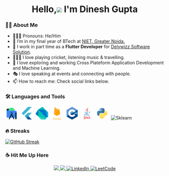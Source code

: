 <h1 align="center"> Hello,<img src="https://media.giphy.com/media/hvRJCLFzcasrR4ia7z/giphy.gif" width="30px"/> I'm Dinesh Gupta</h1>

### :woman_technologist: About Me 
- 👩🏻‍💻 Pronouns: He/Him
- 🎒 I’m in my final year of BTech at [NIET, Greater Noida.](https://www.niet.co.in/)
- 💼 I work in part time as a **Flutter Developer** for [Delywizz Software Solution](https://www.delywizz.com/).
- 👩🏻‍🏫 I love playing cricket, listening music & travelling. 
- 🧭 I love exploring and working Cross Plateform Application Development and Machine Learning.
- 🎭 I love speaking at events and connecting with people.
- 📫 How to reach me: Check social links below.

### :hammer_and_wrench: Languages and Tools 
<div>
  <img src="https://github.com/devicons/devicon/blob/master/icons/androidstudio/androidstudio-original.svg" title="Android Studio" alt="Android Studio" width="40" height="40"/>&nbsp;
  <img src="https://github.com/devicons/devicon/blob/master/icons/flutter/flutter-original.svg" title="Flutter" alt="Flutter" width="40" height="40"/>&nbsp;
  <img src="https://github.com/devicons/devicon/blob/master/icons/dart/dart-original.svg" title="Dart" alt="Dart" width="40" height="40"/>&nbsp;
  <img src="https://github.com/devicons/devicon/blob/master/icons/firebase/firebase-plain-wordmark.svg" title="Firebase" alt="Firebase" width="40" height="40"/>&nbsp;
  <img src="https://github.com/devicons/devicon/blob/master/icons/cplusplus/cplusplus-original.svg" title="C++" alt="C++" width="40" height="40"/>&nbsp;
  <img src="https://github.com/devicons/devicon/blob/master/icons/java/java-original-wordmark.svg" title="Java" alt="Java" width="40" height="40"/>&nbsp;
  <img src="https://github.com/devicons/devicon/blob/master/icons/python/python-original.svg" title="Python" alt="Python" width="40" height="40"/>&nbsp;
  <img src="https://scikit-learn.org/stable/_static/scikit-learn-logo-small.png" title="Sklearn" alt="Sklearn" width="40" height="40"/>
</div>

### :fire: Streaks 
[![GitHub Streak](http://github-readme-streak-stats.herokuapp.com?user=gupta-dinesh)](https://git.io/streak-stats)  

### :coffee: Hit Me Up Here
<p align="center">
	<a href="https://github.com/gupta-dinesh" alt="Github" title="github">
       <img src="https://img.shields.io/badge/For_More_Useful_Repos-15k?style=for-the-badge&color=2088FF&logo=github&logoColor=fff"/>
    </a>
    <a href="https://github.com/gupta-dinesh?tab=repositories" alt="Github Stars" title="Star Mark Repo">
        <img src="https://img.shields.io/badge/Shower_stars_if_you_like_my_repos-15k?style=for-the-badge&color=ffd000&logo=apachespark&logoColor=black"/>
    </a>
    <a href="https://www.linkedin.com/in/dinesh-gupta-503054271/">
        <img src="https://img.shields.io/badge/For_Professional_Updates-15k?style=for-the-badge&color=0a66c2&logo=linkedin" alt="LinkedIn"/>
    </a>
    <a href="https://leetcode.com/u/dinesh_gupta01/">
        <img src="https://img.shields.io/badge/LeetCode-2k?style=for-the-badge&color=FFA116&logo=leetcode&logoColor=white" alt="LeetCode"/>
    </a>

</p>
